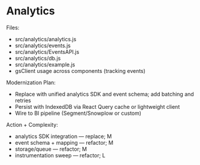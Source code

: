 # Analytics

Files:
- src/analytics/analytics.js
- src/analytics/events.js
- src/analytics/EventsAPI.js
- src/analytics/db.js
- src/analytics/example.js
- gsClient usage across components (tracking events)

Modernization Plan:
- Replace with unified analytics SDK and event schema; add batching and retries
- Persist with IndexedDB via React Query cache or lightweight client
- Wire to BI pipeline (Segment/Snowplow or custom)

Action + Complexity:
- analytics SDK integration — replace; M
- event schema + mapping — refactor; M
- storage/queue — refactor; M
- instrumentation sweep — refactor; L
